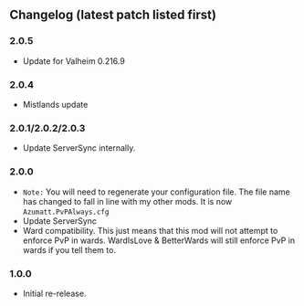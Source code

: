 ## Changelog (latest patch listed first)

### 2.0.5
* Update for Valheim 0.216.9

### 2.0.4
* Mistlands update

### 2.0.1/2.0.2/2.0.3
* Update ServerSync internally.

### 2.0.0
* `Note:` You will need to regenerate your configuration file. The file name has changed to fall in line with my other mods. It is now `Azumatt.PvPAlways.cfg`
* Update ServerSync
* Ward compatibility. This just means that this mod will not attempt to enforce PvP in wards. WardIsLove & BetterWards
  will still enforce PvP in wards if you tell them to.

### 1.0.0

* Initial re-release.